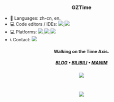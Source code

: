 <h3 align="center"> GZTime </h3>

<p align="left">
<ul>
    <li>💬 Languages: zh-cn, en.</li>
    <li>💻 Code editors / IDEs:
        <a href="https://code.visualstudio.com/">
            <img
                src="https://img.shields.io/badge/-Visual%20Studio%20Code-007ACC?style=for-the-badge&logo=Visual-Studio-Code&logoColor=white" />
        </a>
        <a href="https://visualstudio.microsoft.com/vs/">
            <img
                src="https://img.shields.io/badge/-Visual%20Studio-5C2D91?style=for-the-badge&logo=Visual-Studio&logoColor=white" />
        </a>
    </li>
    <li>💻 Platforms:
        <a href="https://www.microsoft.com/windows/">
            <img src="https://img.shields.io/badge/-Windows%2010-0078D6?style=for-the-badge&logo=Windows&logoColor=white" />
        </a>
        <a href="https://www.apple.com/ipados/">
            <img src="https://img.shields.io/badge/-iPadOS%2014-999999?style=for-the-badge&logo=Apple&logoColor=white" />
        </a>
        <a href="https://www.android.com/">
            <img src="https://img.shields.io/badge/-Android%2011-3DDC84?style=for-the-badge&logo=Android&logoColor=white" />
        </a>
    </li>
    <li>📞 Contact:
        <a href="https://t.me/GZ_Time">
            <img src="https://img.shields.io/badge/-GZTime-2CA5E0?style=for-the-badge&logo=telegram&logoColor=white" />
        </a>
    </li>
</ul>

<h4 align="center">Walking on the Time Axis.</h4>

<h5 align="center">
  <a href="https://blog.gztime.cc/">BLOG</a> •
  <a href="https://space.bilibili.com/14793124">BILIBILI</a> •
  <a href="https://github.com/manim-kindergarten">MANIM</a>
</h5>

<p align="center">
    <img src="https://github-readme-stats.vercel.app/api/top-langs/?username=GZTimeWalker&hide=html&count_private=true&theme=gruvbox&show_icons=true&show_icons=true&layout=compact">
</p>
<br/>
<p align="center">
    <img src="https://github-readme-stats.vercel.app/api?username=GZTimeWalker&show_icons=true&count_private=true&line_height=27&theme=gruvbox&show_icons=true">
</p>

